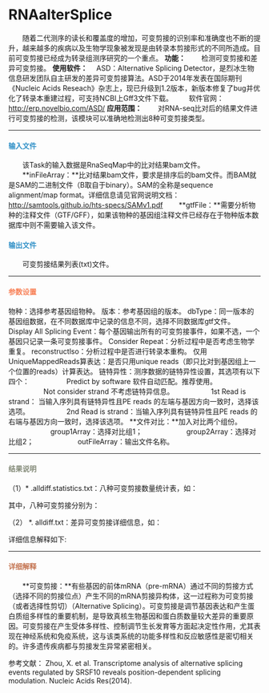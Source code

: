 # RNAalterSplice
　　随着二代测序的读长和覆盖度的增加，可变剪接的识别率和准确度也不断的提升，越来越多的疾病以及生物学现象被发现是由转录本剪接形式的不同所造成。目前可变剪接已经成为转录组测序研究的一个重点。
**功能：**
　　检测可变剪接和差异可变剪接。
**使用软件：**
 　ASD：Alternative Splicing Detector，是烈冰生物信息研发团队自主研发的差异可变剪接算法。ASD于2014年发表在国际期刊《Nucleic Acids Reseach》杂志上，现已升级到1.2版本，新版本修复了bug并优化了转录本重建过程，可支持NCBI上Gff3文件下载。
　　软件官网：http://erp.novelbio.com/ASD/
**应用范围：**
　　对RNA-seq比对后的结果文件进行可变剪接的检测，该模块可以准确地检测出8种可变剪接类型。
***
#### **<i class="glyphicon glyphicon-log-in" aria-hidden="true" style="color:#3090C7"></i><span style="color:#3090C7"> 输入文件**
　　该Task的输入数据是RnaSeqMap中的比对结果bam文件。
　　**inFileArray：**比对结果bam文件，要求是排序后的bam文件。而BAM就是SAM的二进制文件（B取自于binary）。SAM的全称是sequence alignment/map format。详细信息请见官网说明文档：http://samtools.github.io/hts-specs/SAMv1.pdf
　　**gtfFile：**需要分析物种的注释文件（GTF/GFF），如果该物种的基因组注释文件已经存在于物种版本数据库中则不需要输入该文件。

#### **<i class="glyphicon glyphicon-log-out" aria-hidden="true" style="color:#3090C7"></i><span style="color:#3090C7"> 输出文件**
　　可变剪接结果列表(txt)文件。



***
#### **<i class="fa fa-cog" aria-hidden="true" style="color:#F88158"></i> <span style="color:#F88158">参数设置</span>**
<label id='species'>物种：</label>选择参考基因组物种。
<label id='speciesVersion'>版本：</label>参考基因组的版本。
<label id='dbType'>dbType：</label>同一版本的基因组数据，在不同数据库中记录的信息不同，选择不同数据库gtf文件。
<label id='displayEvent'>Display All Splicing Event：</label>每个基因输出所有的可变剪接事件，如果不选，一个基因只记录一条可变剪接事件。
<label id='considerRepeat'>Consider Repeat：</label>分析过程中是否考虑生物学重复。
<label id='reconstructIso'>reconstructlso：</label>分析过程中是否进行转录本重构。
<label id='isUseUMReadsExp'>仅用UniqueMappedReads算表达：</label>是否只用unique reads（即只比对到基因组上一个位置的reads）计算表达。
<label id='SS_lib_type'>链特异性：</label>测序数据的链特异性设置，其选项有以下四个：
　　　　　Predict by software 软件自动匹配。推荐使用。
　　　　　Not consider strand 不考虑链特异信息。
　　　　　1st Read is strand： 当输入序列具有链特异性且PE reads 的左端与基因方向一致时，选择该选项。
　　　　　2nd Read is strand：当输入序列具有链特异性且PE reads 的右端与基因方向一致时，选择该选项。
**文件对比：**加入对比两个组份。
　　　　　　group1Array：选择对比组1；
　　　　　　group2Array：选择对比组2；
　　　　　　outFileArray：输出文件名称。

***
#### **<i class="fa fa-file-text" aria-hidden="true" style="color:#848b79"></i><span style="color:#848b79"> 结果说明</span>**
（1）\* .alldiff.statistics.txt：八种可变剪接数量统计表，如：
<div style="text-align:center"><img data-src="3.png" width="400px" ></img></div>
其中，八种可变剪接分别为：
<div style="text-align:center"><img data-src="4.png" width="400px" ></img></div>


（2） \*. alldiff.txt：差异可变剪接详细信息，如：
<div style="text-align:center"><img data-src="2.png" width="700px" ></img></div>
详细信息解释如下:
<div style="text-align:center"><img data-src="5.png" width="400px" ></img></div>

***
#### **<span class="glyphicon glyphicon-paperclip" aria-hidden="true" style="color:#C47451"></span></i><span style="color:#C47451">  详细解释**
　　**可变剪接：**有些基因的前体mRNA（pre-mRNA）通过不同的剪接方式（选择不同的剪接位点）产生不同的mRNA剪接异构体，这一过程称为可变剪接（或者选择性剪切）（Alternative Splicing）。可变剪接是调节基因表达和产生蛋白质组多样性的重要机制，是导致真核生物基因和蛋白质数量较大差异的重要原因。可变剪接在产生受体多样性、控制调节生长发育等方面起决定性作用，尤其表现在神经系统和免疫系统，这与该类系统的功能多样性和反应敏感性是密切相关的。许多遗传疾病都与剪接发生异常紧密相关。

参考文献：
Zhou, X. et al. Transcriptome analysis of alternative splicing events regulated by SRSF10 reveals position-dependent splicing modulation. Nucleic Acids Res(2014).





